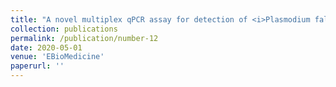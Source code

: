 ```yaml
---
title: "A novel multiplex qPCR assay for detection of <i>Plasmodium falciparum</i> with histidine-rich protein 2 and 3 (pfhrp2 and pfhrp3) deletions in polyclonal infections"
collection: publications
permalink: /publication/number-12
date: 2020-05-01
venue: 'EBioMedicine'
paperurl: ''
---
```

